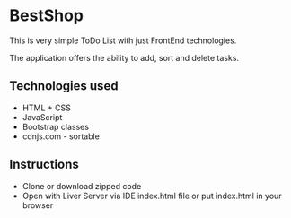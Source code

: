 # BestShop

This is very simple ToDo List with just FrontEnd technologies.

The application offers the ability to add, sort and delete tasks.

## Technologies used

- HTML + CSS
- JavaScript
- Bootstrap classes
- cdnjs.com - sortable

## Instructions

- Clone or download zipped code
- Open with Liver Server via IDE index.html file or put index.html in your browser
